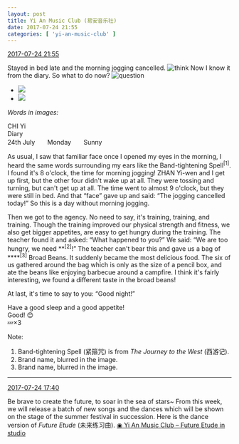 ```yaml
---
layout: post
title: Yi An Music Club (易安音乐社)
date: 2017-07-24 21:55
categories: [ 'yi-an-music-club' ]
---
```


<div class="weibo-info">
  <a href="http://weibo.com/6094546964/FdUwAvG9g">2017-07-24 21:55</a>
</div>

Stayed in bed late and the morning jogging cancelled. ![think](http://img.t.sinajs.cn/t4/appstyle/expression/ext/normal/e9/sk_org.gif) Now I know it from the diary. So what to do now? ![question](http://img.t.sinajs.cn/t4/appstyle/expression/ext/normal/5c/yw_org.gif)

<!-- more -->

<ul class="weibo-pic-list-1">
  <li class="weibo-pic">
    <a href="https://wx4.sinaimg.cn/mw690/006Es64Agy1fhvbgcptuwj31tz2iohdx.jpg"><img src="https://wx4.sinaimg.cn/thumb150/006Es64Agy1fhvbgcptuwj31tz2iohdx.jpg" /></a>
  </li>
  <li class="weibo-pic">
    <a href="https://wx2.sinaimg.cn/mw690/006Es64Agy1fhvbgeqgyrj327730rhdu.jpg"><img src="https://wx2.sinaimg.cn/thumb150/006Es64Agy1fhvbgeqgyrj327730rhdu.jpg" /></a>
  </li>
</ul>

*Words in images:*

CHI Yi  
Diary  
24th July　　Monday　　Sunny

As usual, I saw that familiar face once I opened my eyes in the morning, I heard the same words surrounding my ears like the Band-tightening Spell<sup>[1]</sup>. I found it's 8 o'clock, the time for morning jogging! ZHAN Yi-wen and I get up first, but the other four didn't wake up at all. They were tossing and turning, but can't get up at all. The time went to almost 9 o'clock, but they were still in bed. And that “face” gave up and said: “The jogging cancelled today!” So this is a day without morning jogging.

Then we got to the agency. No need to say, it's training, training, and training. Though the training improved our physical strength and fitness, we also get bigger appetites, are easy to get hungry during the training. The teacher found it and asked: “What happened to you?” We said: “We are too hungry, we need \*\*<sup>[2]</sup>!” The teacher can't bear this and gave us a bag of \*\*\*\*<sup>[3]</sup> Broad Beans. It suddenly became the most delicious food. The six of us gathered around the bag which is only as the size of a pencil box, and ate the beans like enjoying barbecue around a campfire. I think it's fairly interesting, we found a different taste in the broad beans!

At last, it's time to say to you: “Good night!”

Have a good sleep and a good appetite!  
Good! 😊  
:zzz:×3

Note:
1. Band-tightening Spell (紧箍咒) is from *The Journey to the West* (西游记).
2. Brand name, blurred in the image.
3. Brand name, blurred in the image.

---

<div class="weibo-info">
  <a href="http://weibo.com/6094546964/FdSRer5Zi">2017-07-24 17:40</a>
</div>

Be brave to create the future, to soar in the sea of stars~ From this week, we will release a batch of new songs and the dances which will be shown on the stage of the summer festival in succession. Here is the dance version of *Future Etude* (未来练习曲). [◉ Yi An Music Club – Future Etude in studio](https://www.bilibili.com/video/av12535189/)
